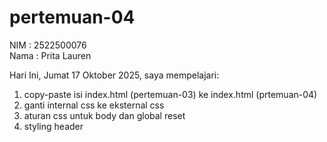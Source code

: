 # pertemuan-04

NIM : 2522500076<br>
Nama : Prita Lauren<br>

Hari Ini, Jumat 17 Oktober 2025, saya mempelajari:
<ol>
    <li>copy-paste isi index.html (pertemuan-03) ke index.html (prtemuan-04)</li> 
    <li>ganti internal css ke eksternal css</li>
    <li>aturan css untuk body dan global reset</li>
    <li>styling header</li>
</ol>